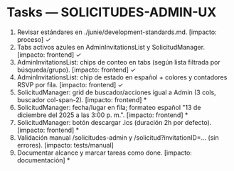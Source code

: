 # Tasks — SOLICITUDES-ADMIN-UX

1. Revisar estándares en ./junie/development-standards.md. [impacto: proceso] ✓
2. Tabs activos azules en AdminInvitationsList y SolicitudManager. [impacto: frontend] ✓
3. AdminInvitationsList: chips de conteo en tabs (según lista filtrada por búsqueda/grupo). [impacto: frontend] ✓
4. AdminInvitationsList: chip de estado en español + colores y contadores RSVP por fila. [impacto: frontend] ✓
5. SolicitudManager: grid de buscador/acciones igual a Admin (3 cols, buscador col-span-2). [impacto: frontend] *
6. SolicitudManager: fecha/lugar en fila; formateo español "13 de diciembre del 2025 a las 3:00 p. m.". [impacto: frontend] *
7. SolicitudManager: botón descargar .ics (duración 2h por defecto). [impacto: frontend] *
8. Validación manual /solicitudes-admin y /solicitud?invitationID=... (sin errores). [impacto: tests/manual] 
9. Documentar alcance y marcar tareas como done. [impacto: documentación] *
